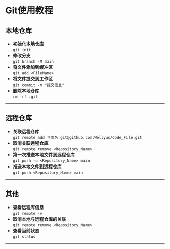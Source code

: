 # Git使用教程
## 本地仓库
- **初始化本地仓库**  
``git init``  
- **修改分支**  
``git branch -M main``  
- **将文件添加到缓冲区**  
``git add <FileName>``  
- **将文件提交到工作区**  
``git commit -m "提交信息"``
- **删除本地仓库**  
``rm -rf .git``
-----
## 远程仓库
- **关联远程仓库**  
``git remote add 仓库名 git@github.com:Wellyus/Code_File.git``  
- **取消关联远程仓库**  
``git remote remove <Repository_Name>``
- **第一次推送本地文件到远程仓库**  
``git push -u <Repository_Name> main``  
- **推送本地文件到远程仓库**  
``git push <Repository_Name> main``  
---
## 其他
- **查看远程库信息**  
``git remote -v``
- **取消本地与远程仓库的关联**  
``git remote remove <Repository_Name>``  
- **查看当前状态**  
``git status``  
---

